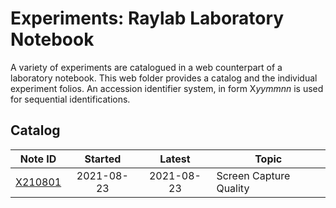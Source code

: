 <!-- index.md 0.0.2                UTF-8                          2021-08-24
                        RAYLAB LABORATORY NOTEBOOK
     -->

# Experiments: Raylab Laboratory Notebook

A variety of experiments are catalogued in a web counterpart of a laboratory
notebook.  This web folder provides a catalog and the individual experiment
folios.  An accession identifier system, in form X*yymmnn* is used for
sequential identifications.

## Catalog

| Note ID | Started | Latest | Topic |
|   :-:   |   :-:   |  :-:   |  ---  |
| [X210801](X210801)|2021-08-23 | 2021-08-23 | Screen Capture Quality |

<!-- 0.0.2 2021-08-24T03:41Z Correct title in header comment
     0.0.1 2021-08-24T03:34Z Fix typo in table row
     0.0.0 2021-08-24T02:00Z Simple Experiments placeholder cover
     -->
